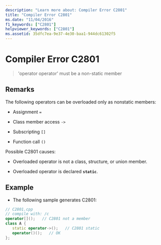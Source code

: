 ```yaml
---
description: "Learn more about: Compiler Error C2801"
title: "Compiler Error C2801"
ms.date: "11/04/2016"
f1_keywords: ["C2801"]
helpviewer_keywords: ["C2801"]
ms.assetid: 35dfc7ea-9e37-4e30-baa1-944dc61302f5
---
```

# Compiler Error C2801

> 'operator operator' must be a non-static member

## Remarks

The following operators can be overloaded only as nonstatic members:

- Assignment `=`

- Class member access `->`

- Subscripting `[]`

- Function call `()`

Possible C2801 causes:

- Overloaded operator is not a class, structure, or union member.

- Overloaded operator is declared **`static`**.

## Example

- The following sample generates C2801:

```cpp
// C2801.cpp
// compile with: /c
operator[]();   // C2801 not a member
class A {
   static operator->();   // C2801 static
   operator()();   // OK
};
```
